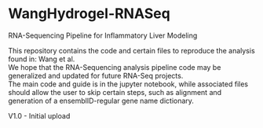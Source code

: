 # WangHydrogel-RNASeq
RNA-Sequencing Pipeline for Inflammatory Liver Modeling

This repository contains the code and certain files to reproduce the analysis found in: Wang et al.  
We hope that the RNA-Sequencing analysis pipeline code may be generalized and updated for future RNA-Seq projects.  
The main code and guide is in the jupyter notebook, while associated files should allow the user to skip certain steps, such as alignment and generation of a ensemblID-regular gene name dictionary. 

V1.0 - Initial upload
